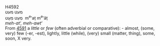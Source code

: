 <body>
  <p>H4592<br>  מעט    מעט  <br> מְעַט  מְעָט  ‎  m<sup>e</sup>‛aṭ  m<sup>e</sup>‛âṭ  <br><i>meh-at‘,</i> <i>meh-awt‘ </i><br>From <a href="h4591.htm">4591</a>  a <i>little</i> or <i>few</i> (often adverbial or comparative): - almost, (some, very) few (-er, -est), lightly, little (while), (very) small (matter, thing), some, soon, X very.<br></p>
 </body>